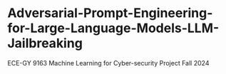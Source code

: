 # Adversarial-Prompt-Engineering-for-Large-Language-Models-LLM-Jailbreaking
ECE-GY 9163 Machine Learning for Cyber-security Project Fall 2024
